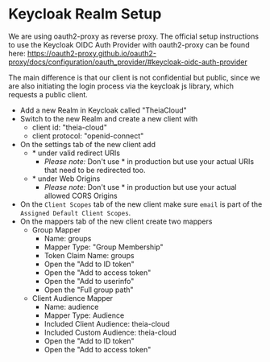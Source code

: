 # Keycloak Realm Setup

We are using oauth2-proxy as reverse proxy. The official setup instructions to use the Keycloak OIDC Auth Provider with oauth2-proxy can be found here: https://oauth2-proxy.github.io/oauth2-proxy/docs/configuration/oauth_provider/#keycloak-oidc-auth-provider

The main difference is that our client is not confidential but public, since we are also initiating the login process via the keycloak js library, which requests a public client.

* Add a new Realm in Keycloak called "TheiaCloud"
* Switch to the new Realm and create a new client with
  * client id: "theia-cloud"
  * client protocol: "openid-connect"
* On the settings tab of the new client add
  * \* under valid redirect URIs
    * *Please note:* Don't use * in production but use your actual URIs that need to be redirected too.
  * \* under Web Origins
    * *Please note:* Don't use * in production but use your actual allowed CORS Origins
* On the `Client Scopes` tab of the new client make sure `email` is part of the `Assigned Default Client Scopes`.
* On the mappers tab of the new client create two mappers
  * Group Mapper
    * Name: groups
    * Mapper Type: "Group Membership"
    * Token Claim Name: groups
    * Open the "Add to ID token"
    * Open the "Add to access token"
    * Open the "Add to userinfo"
    * Open the "Full group path"
  * Client Audience Mapper
    * Name: audience
    * Mapper Type: Audience
    * Included Client Audience: theia-cloud
    * Included Custom Audience: theia-cloud
    * Open the "Add to ID token"
    * Open the "Add to access token"
